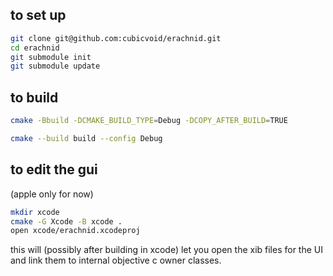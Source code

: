 ## to set up

```sh
git clone git@github.com:cubicvoid/erachnid.git
cd erachnid
git submodule init
git submodule update
```

## to build

```sh
cmake -Bbuild -DCMAKE_BUILD_TYPE=Debug -DCOPY_AFTER_BUILD=TRUE

cmake --build build --config Debug
```

## to edit the gui

(apple only for now)

```sh
mkdir xcode
cmake -G Xcode -B xcode .
open xcode/erachnid.xcodeproj
```

this will (possibly after building in xcode) let you open the xib files for the UI and link them to internal objective c owner classes.